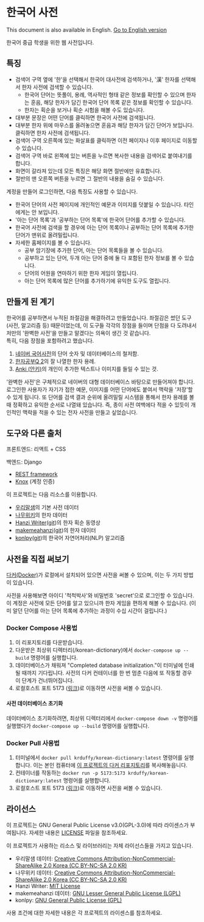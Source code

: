 # 한국어 사전

This document is also available in English. [Go to English version](README.md)

한국어 중급 학생을 위한 웹 사전입니다.

## 특징
- 검색어 구역 옆에 '한'을 선택해서 한국어 대사전에 검색하거나, '漢' 한자를 선택해서 한자 사전에 검색할 수 있습니다.
  - 한국어 단어는 뜻풀이, 용례, 역사적인 형태 같은 정보를 확인할 수 있으며 한자는 훈음, 해당 한자가 담긴 한국어 단어 목록 같은 정보를 확인할 수 있습니다.
  - 한자는 획순을 보거나 획순 시험을 해볼 수도 있습니다.
- 대부분 문장은 어떤 단어를 클릭하면 한국어 사전에 검색됩니다.
- 대부분 한자 위에 마우스를 올려놓으면 훈음과 해당 한자가 담긴 단어가 보입니다. 클릭하면 한자 사전에 검색됩니다.
- 검색어 구역 오른쪽에 있는 화살표를 클릭하면 이전 페이지나 이후 페이지로 이동할 수 있습니다.
- 검색어 구역 바로 왼쪽에 있는 버튼을 누르면 복사한 내용을 검색어로 붙여내기를 합니다.
- 화면이 갈라져 있는데 모든 특징은 해당 화면 절반에만 유효합니다.
- 절반의 맨 오른쪽 버튼을 누르면 그 절반의 내용을 숨길 수 있습니다.

계정을 만들어 로그인하면, 다음 특징도 사용할 수 있습니다.
- 한국어 단어의 사전 페이지에 개인적인 예문과 이미지를 덧붙일 수 있습니다. 타인에게는 안 보입니다.
- '아는 단어 목록'과 '공부하는 단어 목록'에 한국어 단어를 추가할 수 있습니다.
- 한국어 사전에 검색을 할 경우에 아는 단어 목록이나 공부하는 단어 목록에 추가한 단어가 맨위로 올려밀립니다.
- 자세한 홈페이지를 볼 수 있습니다.
   - 공부 암기장에 추가한 단어, 아는 단어 목록들을 볼 수 있습니다.    
   - 공부하고 있는 단어, 두개 아는 단어 중에 둘 다 포함된 한자 정보를 볼 수 있습니다.
   - 단어의 어원을 연마하기 위한 한자 게임이 열립니다.
   - 아는 단어 목록에 많은 단어를 추가하기에 유익한 도구도 열립니다.

## 만들게 된 계기
한국어를 공부하면서 누적된 좌절감을 해결하려고 만들었습니다. 좌절감은 썼던 도구 (사전, 알고리즘 등) 때문이었는데, 이 도구들 각각의 장점을 
들이며 단점을 다 도려내서 저만의 '완벽한 사전'을 만들고 말겠다는 의욕이 생긴 것 같습니다.   
특히, 다음 장점을 포함하려고 했습니다.
1. [네이버 국어사전](https://ko.dict.naver.com/#/main)의 단어 숫자 및 데이터베이스의 철저함.
2. [한자공부Q 2](https://play.google.com/store/apps/details?id=com.aribada.edu.qhanja&hl=ko)의 잘 나열한 한자 용례.
3. [Anki (안키)](https://apps.ankiweb.net/)의 개인이 추가한 텍스트나 이미지를 들일 수 있는 것.

'완벽한 사전'은 구체적으로 네이버의 대형 데이터베이스 바탕으로 만들어져야 합니다. 로그인한 사용자가 자기가 접한 예문, 이미지를 어떤 단어에도
붙여서 맥락을 '저장'할 수 있게 됩니다. 또 단어를 검색 결과 순위에 올려밀릴 시스템을 통해서 한자 용례를 볼 때 정확하고 유익한 순서로 나열돼
있습니다. 즉, 종이 사전 여백에다 적을 수 있듯이 개인적인 맥락을 적을 수 있는 전자 사전을 만들고 싶었습니다.

## 도구와 다른 출처
프론트엔드: 리액트 + CSS

백엔드: Django  
* [REST framework](https://www.django-rest-framework.org)  
* [Knox](https://github.com/jazzband/django-rest-knox) (계정 인증)

이 프로젝트는 다음 리소스를 이용합니다.  
* [우리말샘](https://opendict.korean.go.kr/main)의 기본 사전 데이터  
* [나무위키](https://namu.wiki)의 한자 데이터  
* [Hanzi Writer](https://hanziwriter.org/)([git](https://github.com/chanind/hanzi-writer))의 한자 획순 동영상
* [makemeahanzi](https://www.skishore.me/makemeahanzi/)([git](https://github.com/skishore/makemeahanzi))의 한자 데이터
* [konlpy](https://konlpy.org/en/latest/)([git](https://github.com/konlpy/konlpy))의 한국어 자연어처리(NLP) 알고리즘

## 사전을 직접 써보기

[다커(Docker)](https://www.docker.com/)가 로컬에서 설치되어 있으면 사전을 써볼 수 있으며, 이는 두 가지 방법이 있습니다.

사전을 사용해보면 아이디 '척척박사'와 비밀번호 'secret'으로 로그인할 수 있습니다. 이 계정은 사전에 모든 단어를 알고 있으니까 한자 게임을 편하게 해볼 수 있습니다. 
(이미 알던 단어를 아는 단어 목록에 추가하는 과정이 수십 시간이 걸립니다.) 

### Docker Compose 사용법
1. 이 리포지토리를 다운받습니다.
2. 다운받은 최상위 디렉터리(/korean-dictionary)에서 `docker-compose up --build` 명령어를 실행합니다.
3. 데이터베이스가 채워져 "Completed database initialization."이 터미널에 인쇄될 때까지 기다립니다.
   사전의 다커 컨테이너를 한 번 멈춘 다음에 또 작동할 경우 이 단계가 건너뛰어집니다.
4. 로컬호스트 포트 5173 ([링크](http://localhost:5173/))로 이동하면 사전을 써볼 수 있습니다.  

#### 사전 데이터베이스 초기화
데이터베이스 초기화하려면, 최상위 디렉터리에서 `docker-compose down -v` 명령어를 실행했다가 `docker-compose up --build` 명령어를 실행합니다.  

### Docker Pull 사용법
1. 터미널에서 `docker pull krduffy/korean-dictionary:latest` 명령어를 실행합니다.
이는 본인 컴퓨터에 [이 프로젝트의 다커 리포지토리](https://hub.docker.com/repository/docker/krduffy/korean-dictionary/general)를
복사해놓읍니다.
2. 컨테이너를 작동하는 `docker run -p 5173:5173 krduffy/korean-dictionary:latest` 명령어를 실행합니다.
3. 로컬호스트 포트 5173 ([링크](http://localhost:5173/))로 이동하면 사전을 써볼 수 있습니다.

## 라이선스

이 프로젝트는 GNU General Public License v3.0(GPL-3.0)에 따라 라이센스가 부여됩니다. 자세한 내용은 [LICENSE](LICENSE) 파일을 참조하세요.

이 프로젝트가 사용하는 리소스 및 라이브러리는 자체 라이선스들을 가지고 있습니다.

- 우리말샘 데이터: [Creative Commons Attribution-NonCommercial-ShareAlike 2.0 Korea (CC BY-NC-SA 2.0 KR)](LICENSES/by-nc-sa-2.0-kr.txt)
- 나무위키 데이터: [Creative Commons Attribution-NonCommercial-ShareAlike 2.0 Korea (CC BY-NC-SA 2.0 KR)](LICENSES/by-nc-sa-2.0-kr.txt)
- Hanzi Writer: [MIT License](LICENSES/mit.txt)
- makemeahanzi 데이터: [GNU Lesser General Public License (LGPL)](LICENSES/lgpl.txt)
- konlpy: [GNU General Public License (GPL)](LICENSES/gpl.txt)

사용 조건에 대한 자세한 내용은 각 프로젝트의 라이센스를 참조하세요.


